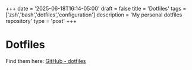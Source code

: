 +++
date = '2025-06-18T16:14-05:00'
draft = false
title = 'Dotfiles'
tags = ['zsh','bash','dotfiles','configuration']
description = 'My personal dotfiles repository'
type = 'post'
+++

# Dotfiles

Find them here: [GitHub - dotfiles](https://www.github.com/LordHerdier/dotfiles)
